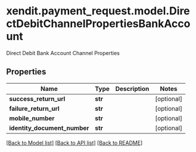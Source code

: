# xendit.payment_request.model.DirectDebitChannelPropertiesBankAccount

Direct Debit Bank Account Channel Properties

## Properties
Name | Type | Description | Notes
------------ | ------------- | ------------- | -------------
**success_return_url** | **str** |  | [optional] 
**failure_return_url** | **str** |  | [optional] 
**mobile_number** | **str** |  | [optional] 
**identity_document_number** | **str** |  | [optional] 

[[Back to Model list]](../README.md#documentation-for-models) [[Back to API list]](../README.md#documentation-for-api-endpoints) [[Back to README]](../README.md)


